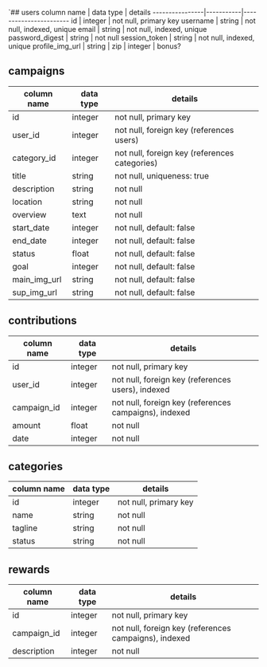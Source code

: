 `## users
column name     | data type | details
----------------|-----------|-----------------------
id              | integer   | not null, primary key
username        | string    | not null, indexed, unique
email           | string    | not null, indexed, unique
password_digest | string    | not null
session_token   | string    | not null, indexed, unique
profile_img_url | string    |
zip             | integer   | bonus?

## campaigns
column name | data type | details
------------|-----------|-----------------------
id          | integer   | not null, primary key
user_id     | integer   | not null, foreign key (references users)
category_id | integer   | not null, foreign key (references categories)
title       | string    | not null, uniqueness: true
description | string    | not null
location    | string    | not null
overview    | text      | not null
start_date  | integer   | not null, default: false
end_date    | integer   | not null, default: false
status      | float     | not null, default: false
goal        | integer   | not null, default: false
main_img_url| string    | not null, default: false
sup_img_url | string    | not null, default: false


## contributions
column name | data type | details
------------|-----------|-----------------------
id          | integer   | not null, primary key
user_id     | integer   | not null, foreign key (references users), indexed
campaign_id | integer   | not null, foreign key (references campaigns), indexed
amount      | float     | not null
date        | integer   | not null

## categories
column name | data type | details
------------|-----------|-----------------------
id          | integer   | not null, primary key
name        | string    | not null
tagline     | string    | not null
status      | string    | not null

## rewards
column name | data type | details
------------|-----------|-----------------------
id          | integer   | not null, primary key
campaign_id | integer   | not null, foreign key (references campaigns), indexed
description | integer   | not null
